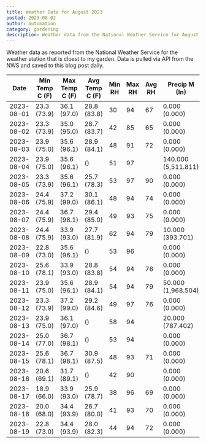 ```yaml
---
title: Weather Data for August 2023
posted: 2023-08-02
author: automation
category: gardening
description: Weather data from the National Weather Service for August 2023
---
```


Weather data as reported from the National Weather Service for the weather station 
that is cloest to my garden. Data is pulled via API from the NWS and saved to this 
blog post daily.

|Date|Min Temp C (F)|Max Temp C (F)|Avg Temp C (F)|Min RH|Max RH|Avg RH|Precip M (In)|Avg Precip/Hr|
|---|---|---|---|---|---|---|---|---|
|2023-08-01|23.3 (73.9)|36.1 (97.0)|28.8 (83.8)|30|94|67|0.000 (0.000)|0.000 (0.000)|
|2023-08-02|23.3 (73.9)|35.0 (95.0)|28.7 (83.7)|42|85|65|0.000 (0.000)|0.000 (0.000)|
|2023-08-03|23.9 (75.0)|35.6 (96.1)|28.9 (84.1)|48|91|72|0.000 (0.000)|0.000 (0.000)|
|2023-08-04|23.9 (75.0)|35.6 (96.1)| ()|51|97||140.000 (5,511.811)|148.968 (148.968)|
|2023-08-05|23.3 (73.9)|35.6 (96.1)|25.7 (78.3)|53|97|90|0.000 (0.000)|0.000 (0.000)|
|2023-08-06|24.4 (75.9)|37.2 (99.0)|30.1 (86.1)|48|94|74|0.000 (0.000)|0.000 (0.000)|
|2023-08-07|24.4 (75.9)|36.7 (98.1)|29.4 (85.0)|49|93|75|0.000 (0.000)|0.000 (0.000)|
|2023-08-08|24.4 (75.9)|33.9 (93.0)|27.7 (81.9)|62|94|79|10.000 (393.701)|13.123 (13.123)|
|2023-08-09|22.8 (73.0)|35.6 (96.1)| ()|53|96||0.000 (0.000)|0.000 (0.000)|
|2023-08-10|25.6 (78.1)|33.9 (93.0)|28.8 (83.8)|54|94|76|0.000 (0.000)|0.000 (0.000)|
|2023-08-11|23.9 (75.0)|35.6 (96.1)|28.9 (84.1)|54|94|79|50.000 (1,968.504)|65.617 (65.617)|
|2023-08-12|23.3 (73.9)|37.2 (99.0)|29.2 (84.6)|49|97|76|0.000 (0.000)|0.000 (0.000)|
|2023-08-13|23.9 (75.0)|36.1 (97.0)| ()|58|94||20.000 (787.402)|25.400 (25.400)|
|2023-08-14|25.0 (77.0)|36.7 (98.1)| ()|53|94||0.000 (0.000)|0.000 (0.000)|
|2023-08-15|25.6 (78.1)|36.7 (98.1)|30.9 (87.5)|48|93|71|0.000 (0.000)|0.000 (0.000)|
|2023-08-16|20.6 (69.1)|31.7 (89.1)| ()|42|90||0.000 (0.000)|0.000 (0.000)|
|2023-08-17|18.9 (66.0)|33.9 (93.0)|25.9 (78.7)|38|96|69|0.000 (0.000)|0.000 (0.000)|
|2023-08-18|20.0 (68.0)|34.4 (93.9)|26.7 (80.0)|41|93|70|0.000 (0.000)|0.000 (0.000)|
|2023-08-19|22.8 (73.0)|34.4 (93.9)|28.0 (82.3)|44|94|72|0.000 (0.000)|0.000 (0.000)|
